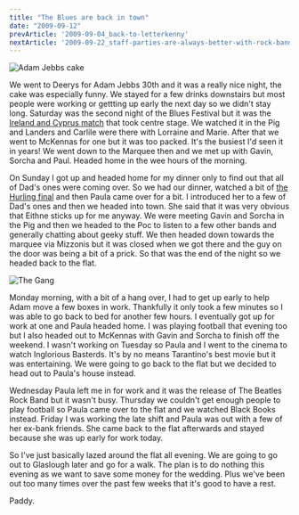 ```yaml
---
title: "The Blues are back in town"
date: "2009-09-12"
prevArticle: '2009-09-04_back-to-letterkenny'
nextArticle: '2009-09-22_staff-parties-are-always-better-with-rock-band'
---
```

![Adam Jebbs cake](/images/P9040249.JPG "The infamous clock cake")

We went to Deerys for Adam Jebbs 30th and it was a really nice night, the cake was especially funny. We stayed for a few drinks downstairs but most people were working or gettting up early the next day so we didn't stay long. Saturday was the second night of the Blues Festival but it was the [Ireland and Cyprus match](http://www.rte.ie/sport/2009/0905/ireland_cyprus_.html) that took centre stage. We watched it in the Pig and Landers and Carlile were there with Lorraine and Marie. After that we went to McKennas for one but it was too packed. It's the busiest I'd seen it in years! We went down to the Marquee then and we met up with Gavin, Sorcha and Paul. Headed home in the wee hours of the morning.

On Sunday I got up and headed home for my dinner only to find out that all of Dad's ones were coming over. So we had our dinner, watched a bit of [the Hurling final](http://www.rte.ie/sport/gaa/championship/2009/0906/kilkenny_tipperary_.html?gaa) and then Paula came over for a bit. I introduced her to a few of Dad's ones and then we headed into town. She said that it was very obvious that Eithne sticks up for me anyway. We were meeting Gavin and Sorcha in the Pig and then we headed to the Poc to listen to a few other bands and generally chatting about geeky stuff. We then headed down towards the marquee via Mizzonis but it was closed when we got there and the guy on the door was being a bit of a prick. So that was the end of the night so we headed back to the flat.

![The Gang](/images/P9060284.JPG "The Gang at the Marquee")

Monday morning, with a bit of a hang over, I had to get up early to help Adam move a few boxes in work. Thankfully it only took a few minutes so I was able to go back to bed for another few hours. I eventually got up for work at one and Paula headed home. I was playing football that evening too but I also headed out to McKennas with Gavin and Sorcha to finish off the weekend. I wasn't working on Tuesday so Paula and I went to the cinema to watch Inglorious Basterds. It's by no means Tarantino's best movie but it was entertaining. We were going to go back to the flat but we decided to head out to Paula's house instead.

Wednesday Paula left me in for work and it was the release of The Beatles Rock Band but it wasn't busy. Thursday we couldn't get enough people to play football so Paula came over to the flat and we watched Black Books instead. Friday I was working the late shift and Paula was out with a few of her ex-bank friends. She came back to the flat afterwards and stayed because she was up early for work today.

So I've just basically lazed around the flat all evening. We are going to go out to Glaslough later and go for a walk. The plan is to do nothing this evening as we want to save some money for the wedding. Plus we've been out too many times over the past few weeks that it's good to have a rest.

Paddy.